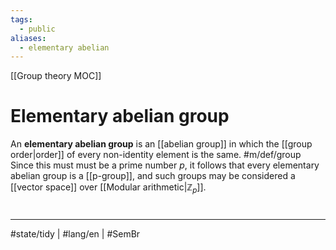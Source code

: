 ```yaml
---
tags:
  - public
aliases:
  - elementary abelian
---
```

[[Group theory MOC]]
# Elementary abelian group

An **elementary abelian group** is an [[abelian group]] in which the [[group order|order]] of every non-identity element is the same. #m/def/group 
Since this must must be a prime number $p$, it follows that every elementary abelian group is a [[p-group]],
and such groups may be considered a [[vector space]] over [[Modular arithmetic|$\mathbb Z_p$]].

#
---
#state/tidy | #lang/en | #SemBr
